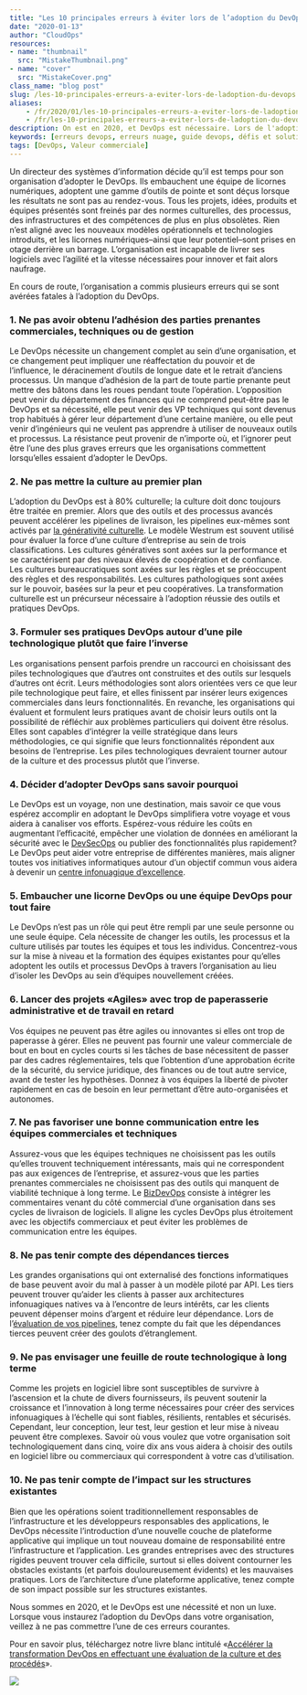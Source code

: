 ```yaml
---
title: "Les 10 principales erreurs à éviter lors de l’adoption du DevOps"
date: "2020-01-13"
author: "CloudOps"
resources:
- name: "thumbnail"
  src: "MistakeThumbnail.png"
- name: "cover"
  src: "MistakeCover.png"
class_name: "blog post"
slug: /les-10-principales-erreurs-a-eviter-lors-de-ladoption-du-devops
aliases:
    - /fr/2020/01/les-10-principales-erreurs-a-eviter-lors-de-ladoption-du-devops/
    - /fr/les-10-principales-erreurs-a-eviter-lors-de-ladoption-du-devops
description: On est en 2020, et DevOps est nécessaire. Lors de l'adoption de DevOps, assurez-vous que votre organisation ne commet pas l'une de ces erreurs courantes.
keywords: [erreurs devops, erreurs nuage, guide devops, défis et solutions devops, modèle devops]
tags: [DevOps, Valeur commerciale]
---
```


<p>Un directeur des systèmes d’information décide qu’il est temps pour son organisation d’adopter le DevOps. Ils embauchent une équipe de licornes numériques, adoptent une gamme d’outils de pointe et sont déçus lorsque les résultats ne sont pas au rendez-vous. Tous les projets, idées, produits et équipes présentés sont freinés par des normes culturelles, des processus, des infrastructures et des compétences de plus en plus obsolètes. Rien n’est aligné avec les nouveaux modèles opérationnels et technologies introduits, et les licornes numériques–ainsi que leur potentiel–sont prises en otage derrière un barrage. L’organisation est incapable de livrer ses logiciels avec l’agilité et la vitesse nécessaires pour innover et fait alors naufrage.</p><p>En cours de route, l’organisation a commis plusieurs erreurs qui se sont avérées fatales à l’adoption du DevOps.&nbsp;</p><h3><strong>1. Ne pas avoir obtenu l’adhésion des parties prenantes commerciales, techniques ou de gestion</strong></h3><p>Le DevOps nécessite un changement complet au sein d’une organisation, et ce changement peut impliquer une réaffectation du pouvoir et de l’influence, le déracinement d’outils de longue date et le retrait d’anciens processus. Un manque d’adhésion de la part de toute partie prenante peut mettre des bâtons dans les roues pendant toute l’opération. L’opposition peut venir du département des finances qui ne comprend peut-être pas le DevOps et sa nécessité, elle peut venir des VP techniques qui sont devenus trop habitués à gérer leur département d’une certaine manière, ou elle peut venir d’ingénieurs qui ne veulent pas apprendre à utiliser de nouveaux outils et processus. La résistance peut provenir de n’importe où, et l’ignorer peut être l’une des plus graves erreurs que les organisations commettent lorsqu’elles essaient d’adopter le DevOps.</p><h3><strong>2. Ne pas mettre la culture au premier plan&nbsp;</strong></h3><p>L’adoption du DevOps est à 80% culturelle; la culture doit donc toujours être traitée en premier. Alors que des outils et des processus avancés peuvent accélérer les pipelines de livraison, les pipelines eux-mêmes sont activés par <a href="https://www.cloudops.com/fr/2019/02/augmentation-de-la-vitesse-de-fonctionnalite-par-le-changement-culturel-le-devops-place-la-philosophie-avant-la-technologie/" target="_blank" rel="noreferrer noopener" aria-label=" (opens in a new tab)">la générativité culturelle</a>. Le modèle Westrum est souvent utilisé pour évaluer la force d’une culture d’entreprise au sein de trois classifications. Les cultures génératives sont axées sur la performance et se caractérisent par des niveaux élevés de coopération et de confiance. Les cultures bureaucratiques sont axées sur les règles et se préoccupent des règles et des responsabilités. Les cultures pathologiques sont axées sur le pouvoir, basées sur la peur et peu coopératives. La transformation culturelle est un précurseur nécessaire à l’adoption réussie des outils et pratiques DevOps.</p><h3><strong>3. Formuler ses pratiques DevOps autour d’une pile technologique plutôt que faire l’inverse </strong></h3><p>Les organisations pensent parfois prendre un raccourci en choisissant des piles technologiques que d’autres ont construites et des outils sur lesquels d’autres ont écrit. Leurs méthodologies sont alors orientées vers ce que leur pile technologique peut faire, et elles finissent par insérer leurs exigences commerciales dans leurs fonctionnalités. En revanche, les organisations qui évaluent et formulent leurs pratiques avant de choisir leurs outils ont la possibilité de réfléchir aux problèmes particuliers qui doivent être résolus. Elles sont capables d’intégrer la veille stratégique dans leurs méthodologies, ce qui signifie que leurs fonctionnalités répondent aux besoins de l’entreprise. Les piles technologiques devraient tourner autour de la culture et des processus plutôt que l’inverse.</p><h3><strong>4. Décider d’adopter DevOps sans savoir pourquoi</strong></h3><p>Le DevOps est un voyage, non une destination, mais savoir ce que vous espérez accomplir en adoptant le DevOps simplifiera votre voyage et vous aidera à canaliser vos efforts. Espérez-vous réduire les coûts en augmentant l’efficacité, empêcher une violation de données en améliorant la sécurité avec le <a href="https://www.cloudops.com/fr/2019/07/repenser-la-securite-du-nuage-avec-devsecops/" target="_blank" rel="noreferrer noopener" aria-label=" (opens in a new tab)">DevSecOps</a> ou publier des fonctionnalités plus rapidement? Le DevOps peut aider votre entreprise de différentes manières, mais aligner toutes vos initiatives informatiques autour d’un objectif commun vous aidera à devenir un <a href="https://www.cloudops.com/fr/2019/09/evolution-vers-un-centre-infonuagique-dexcellence-dans-aws/" target="_blank" rel="noreferrer noopener" aria-label=" (opens in a new tab)">centre infonuagique d’excellence</a>.</p><h3><strong>5. Embaucher une licorne DevOps ou une équipe DevOps pour tout faire</strong></h3><p>Le DevOps n’est pas un rôle qui peut être rempli par une seule personne ou une seule équipe. Cela nécessite de changer les outils, les processus et la culture utilisés par toutes les équipes et tous les individus. Concentrez-vous sur la mise à niveau et la formation des équipes existantes pour qu’elles adoptent les outils et processus DevOps à travers l’organisation au lieu d’isoler les DevOps au sein d’équipes nouvellement créées.</p><h3><strong>6. Lancer des projets «Agiles» avec trop de paperasserie administrative et de travail en retard</strong></h3><p>Vos équipes ne peuvent pas être agiles ou innovantes si elles ont trop de paperasse à gérer. Elles ne peuvent pas fournir une valeur commerciale de bout en bout en cycles courts si les tâches de base nécessitent de passer par des cadres réglementaires, tels que l’obtention d’une approbation écrite de la sécurité, du service juridique, des finances ou de tout autre service, avant de tester les hypothèses. Donnez à vos équipes la liberté de pivoter rapidement en cas de besoin en leur permettant d’être auto-organisées et autonomes.</p><h3><strong>7. Ne pas favoriser une bonne communication entre les équipes commerciales et techniques</strong></h3><p>Assurez-vous que les équipes techniques ne choisissent pas les outils qu’elles trouvent techniquement intéressants, mais qui ne correspondent pas aux exigences de l’entreprise, et assurez-vous que les parties prenantes commerciales ne choisissent pas des outils qui manquent de viabilité technique à long terme. Le <a href="https://www.cloudops.com/fr/2019/10/tout-ce-que-vous-devez-savoir-sur-le-bizdevops/">BizDevOps</a> consiste à intégrer les commentaires venant du côté commercial d’une organisation dans ses cycles de livraison de logiciels. Il aligne les cycles DevOps plus étroitement avec les objectifs commerciaux et peut éviter les problèmes de communication entre les équipes.</p><h3><strong>8. Ne pas tenir compte des dépendances tierces</strong></h3><p>Les grandes organisations qui ont externalisé des fonctions informatiques de base peuvent avoir du mal à passer à un modèle piloté par API. Les tiers peuvent trouver qu’aider les clients à passer aux architectures infonuagiques natives va à l’encontre de leurs intérêts, car les clients peuvent dépenser moins d’argent et réduire leur dépendance. Lors de l’<a href="https://www.cloudops.com/fr/2019/11/evaluation-du-succes-avec-le-radar-de-la-sante-devops/" target="_blank" rel="noreferrer noopener" aria-label=" (opens in a new tab)">évaluation de vos pipelines</a>, tenez compte du fait que les dépendances tierces peuvent créer des goulots d’étranglement.</p><h3><strong>9. Ne pas envisager une feuille de route technologique à long terme</strong></h3><p>Comme les projets en logiciel libre sont susceptibles de survivre à l’ascension et la chute de divers fournisseurs, ils peuvent soutenir la croissance et l’innovation à long terme nécessaires pour créer des services infonuagiques à l’échelle qui sont fiables, résilients, rentables et sécurisés. Cependant, leur conception, leur test, leur gestion et leur mise à niveau peuvent être complexes. Savoir où vous voulez que votre organisation soit technologiquement dans cinq, voire dix ans vous aidera à choisir des outils en logiciel libre ou commerciaux qui correspondent à votre cas d’utilisation.</p><h3><strong>10. Ne pas tenir compte de l’impact sur les structures existantes</strong></h3><p>Bien que les opérations soient traditionnellement responsables de l’infrastructure et les développeurs responsables des applications, le DevOps nécessite l’introduction d’une nouvelle couche de plateforme<a href="https://www.cloudops.com/2019/05/podcast-own-your-destiny-in-the-cloud-episode-1-devops-realms/"> </a>applicative qui implique un tout nouveau domaine de responsabilité entre l’infrastructure et l’application. Les grandes entreprises avec des structures rigides peuvent trouver cela difficile, surtout si elles doivent contourner les obstacles existants (et parfois douloureusement évidents) et les mauvaises pratiques. Lors de l’architecture d’une plateforme applicative, tenez compte de son impact possible sur les structures existantes.&nbsp;</p><p>Nous sommes en 2020, et le DevOps est une nécessité et non un luxe. Lorsque vous instaurez l’adoption du DevOps dans votre organisation, veillez à ne pas commettre l’une de ces erreurs courantes.</p><p>Pour en savoir plus, téléchargez notre livre blanc intitulé «<a href="https://info.cloudops.com/accelerer_la_transformation_devops" target="_blank" rel="noreferrer noopener" aria-label=" (opens in a new tab)">Accélérer la transformation DevOps en effectuant une évaluation de la culture et des procédés</a>».</p>

<div class="row">
    <div class="col-xl-8 offset-xl-2 col-lg-10 offset-lg-1 col-md-10 offset-md-1 col-sm-12 col-xs-12 cta-image">
      <img src="/images/blog/cta/livreblanc.jpeg">
    </div>
</div>
